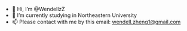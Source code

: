 - 👋 Hi, I’m @WendellzZ
- 🌱 I’m currently studying in Northeastern University
- 📫 Please contact with me by this email: wendell.zheng1@gmail.com



